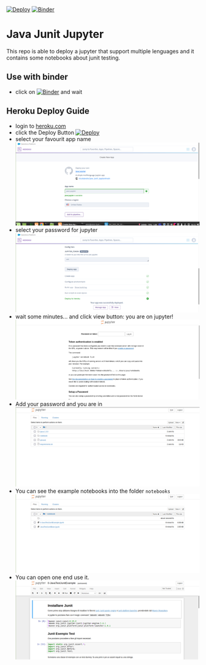 [![Deploy](https://www.herokucdn.com/deploy/button.svg)](https://heroku.com/deploy?template=https://github.com/nicolalandro/java_junit_jupyter.git)
[![Binder](https://mybinder.org/badge_logo.svg)](https://mybinder.org/v2/gh/nicolalandro/java_junit_jupyter/main)


# Java Junit Jupyter
This repo is able to deploy a jupyter that support multiple lenguages and it contains some notebooks about junit testing.

## Use with binder
* click on [![Binder](https://mybinder.org/badge_logo.svg)](https://mybinder.org/v2/gh/nicolalandro/java_junit_jupyter/main) and wait

## Heroku Deploy Guide

* login to [heroku.com](https://heroku.com/)
* click the Deploy Button [![Deploy](https://www.herokucdn.com/deploy/button.svg)](https://heroku.com/deploy?template=https://github.com/nicolalandro/java_junit_jupyter.git)
* select your favourit app name
![](imgs/1-heroku.png)
* select your password for jupyter
![](imgs/2-heroku.png)
* wait some minutes... and click view button: you are on jupyter!
![](imgs/3-jupyter-password.png)
* Add your password and you are in
![](imgs/4-jupyter_screen.png)
* You can see the example notebooks into the folder `notebooks`
![](imgs/5-jupyter-notebook-folder.png)
* You can open one end use it.
![](imgs/6-jupyter-notebook-running.png)
